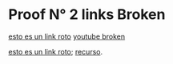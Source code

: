 # Proof N° 2 links Broken

[esto es un link roto](https://como.help/nodejs/javascript/como-verificar-si-un-archivo-existe-en-nodejs-asincronicamente.err)
[youtube broken](https://www.youtube.com/watch?v=YGvrR-vzVaw)

[esto es un link roto]('https://www.google.com.err');
[recurso](https://www.youtube.com/watch?v=Lub5qOmY4JQrrr).